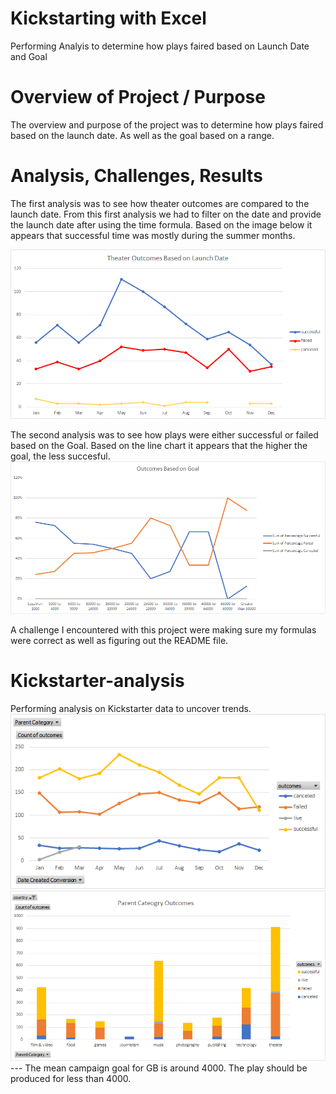 # Kickstarting with Excel
Performing Analyis to determine how plays faired based on Launch Date and Goal 
# Overview of Project / Purpose
The overview and purpose of the project was to determine how plays faired based on the launch date. As well as the goal based on a range. 
# Analysis, Challenges, Results 
The first analysis was to see how theater outcomes are compared to the launch date. From this first analysis we had to filter on the date and provide the launch date after using the time formula. Based on the image below it appears that successful time was mostly during the summer months. 

![this is an image](https://github.com/Jake-King27/Kickstarter-analysis/blob/main/Resources/Theater_Outcomes_vs_Launch.png)

The second analysis was to see how plays were either successful or failed based on the Goal. Based on the line chart it appears that the higher the goal, the less succesful. 
![this is an image](https://github.com/Jake-King27/Kickstarter-analysis/blob/main/Resources/Outcomes_vs_Goals.png)

A challenge I encountered with this project were making sure my formulas were correct as well as figuring out the README file. 

# Kickstarter-analysis
Performing analysis on Kickstarter data to uncover trends. 
![this is an image](https://github.com/Jake-King27/Kickstarter-analysis/blob/main/Outcomes%20Based%20on%20Launch%20Date.png?raw=true)
![this ia an image](https://github.com/Jake-King27/Kickstarter-analysis/blob/main/Parent%20Category%20Outcomes.png?raw=true)
--- The mean campaign goal for GB is around 4000. The play should be produced for less than 4000. 
